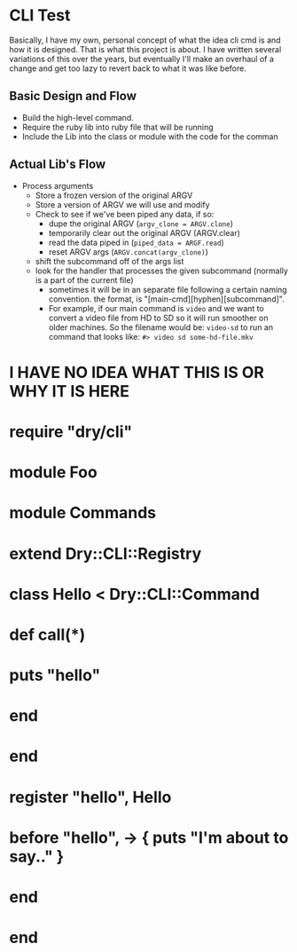 
# CLI Test

Basically, I have my own, personal concept of what the idea cli cmd is and how
it is designed.  That is what this project is about.  I have written several
variations of this over the years, but eventually I'll make an overhaul of a
change and get too lazy to revert back to what it was like before.

## Basic Design and Flow

- Build the high-level command.
- Require the ruby lib into ruby file that will be running
- Include the Lib into the class or module with the code for the comman 


## Actual Lib's Flow

- Process arguments
  - Store a frozen version of the original ARGV
  - Store a version of ARGV we will use and modify
  - Check to see if we've been piped any data, if so:
    - dupe the original ARGV (`argv_clone = ARGV.clone`)
    - temporarily clear out the original ARGV (ARGV.clear)
    - read the data piped in (`piped_data = ARGF.read`)
    - reset ARGV args (`ARGV.concat(argv_clone)`)
  - shift the subcommand off of the args list
  - look for the handler that processes the given subcommand (normally is a part of the current file)
    - sometimes it will be in an separate file following a certain naming
      convention. the format, is "[main-cmd][hyphen][subcommand]".
    - For example, if our main command is `video` and we want to convert a
      video file from HD to SD so it will run smoother on older machines.  So
      the filename would be: `video-sd` to run an command that looks like:
      `#> video sd some-hd-file.mkv`




# I HAVE NO IDEA WHAT THIS IS OR WHY IT IS HERE


  #   require "dry/cli"
  #
  #   module Foo
  #     module Commands
  #       extend Dry::CLI::Registry
  #
  #       class Hello < Dry::CLI::Command
  #         def call(*)
  #           puts "hello"
  #         end
  #       end
  #
  #       register "hello", Hello
  #       before "hello", -> { puts "I'm about to say.." }
  #     end
  #   end

